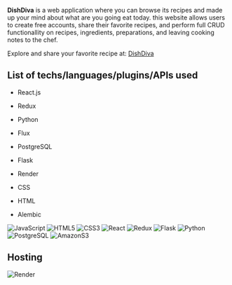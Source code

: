 **DishDiva** is a web application where you can browse its recipes and made up your mind about what are you going eat today. this website allows users to create free accounts, share their favorite recipes, and perform full CRUD functionallity on recipes, ingredients, preparations, and leaving cooking notes to the chef. <p>

ِExplore and share your favorite recipe at: [DishDiva](https://dishdiva-t3d2.onrender.com/)<p>

##  List of techs/languages/plugins/APIs used
- React.js

- Redux

- Python

- Flux

- PostgreSQL

- Flask

- Render

- CSS

- HTML

- Alembic

![JavaScript](https://img.shields.io/badge/javascript-%23323330.svg?style=for-the-badge&logo=javascript&logoColor=%23F7DF1E) ![HTML5](https://img.shields.io/badge/html5-%23E34F26.svg?style=for-the-badge&logo=html5&logoColor=white) ![CSS3](https://img.shields.io/badge/css3-%231572B6.svg?style=for-the-badge&logo=css3&logoColor=white) ![React](https://img.shields.io/badge/react-%2320232a.svg?style=for-the-badge&logo=react&logoColor=%2361DAFB) ![Redux](https://img.shields.io/badge/redux-%23593d88.svg?style=for-the-badge&logo=redux&logoColor=white) ![Flask](https://www.vectorlogo.zone/logos/pocoo_flask/pocoo_flask-ar21.png) ![Python](https://www.python.org/static/community_logos/python-logo-master-v3-TM-flattened.png) ![PostgreSQL](https://kinsta.com/wp-content/uploads/2022/02/postgres-logo.png) ![AmazonS3](https://awsmag.com/content/images/2021/06/Amazon-S3cover-1.png)<p>

## Hosting
![Render](https://ml.globenewswire.com/Resource/Download/19618237-eb42-4ed2-b7a1-1f56419d1279?size=2)<p>














